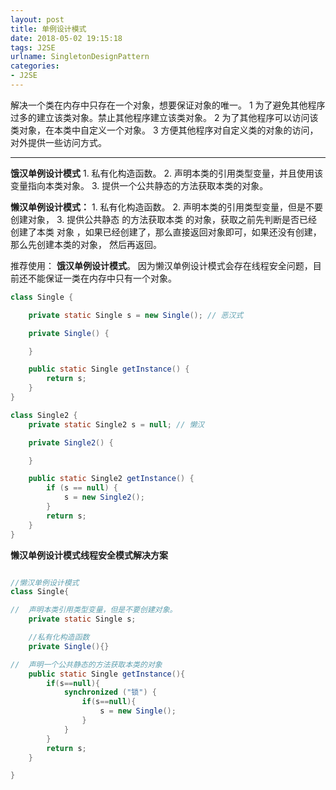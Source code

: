 ```yaml
---
layout: post
title: 单例设计模式
date: 2018-05-02 19:15:18
tags: J2SE
urlname: SingletonDesignPattern
categories:
- J2SE
---
```

解决一个类在内存中只存在一个对象，想要保证对象的唯一。
1 为了避免其他程序过多的建立该类对象。禁止其他程序建立该类对象。
2 为了其他程序可以访问该类对象，在本类中自定义一个对象。
3 方便其他程序对自定义类的对象的访问，对外提供一些访问方式。



----------

 **饿汉单例设计模式**
	1. 私有化构造函数。
	2. 声明本类的引用类型变量，并且使用该变量指向本类对象。
	3. 提供一个公共静态的方法获取本类的对象。

**懒汉单例设计模式：**
	1. 私有化构造函数。
	2. 声明本类的引用类型变量，但是不要创建对象，
	3. 提供公共静态 的方法获取本类 的对象，获取之前先判断是否已经创建了本类 对象
	，如果已经创建了，那么直接返回对象即可，如果还没有创建，那么先创建本类的对象，
	然后再返回。

推荐使用： **饿汉单例设计模式**。  因为懒汉单例设计模式会存在线程安全问题，目前还不能保证一类在内存中只有一个对象。

```java
class Single {

	private static Single s = new Single(); // 恶汉式

	private Single() {

	}

	public static Single getInstance() {
		return s;
	}
}

class Single2 {
	private static Single2 s = null; // 懒汉

	private Single2() {

	}

	public static Single2 getInstance() {
		if (s == null) {
			s = new Single2();
		}
		return s;
	}
}

```
**懒汉单例设计模式线程安全模式解决方案**
```JAVA

//懒汉单例设计模式
class Single{

//	声明本类引用类型变量，但是不要创建对象。
	private static Single s;

	//私有化构造函数
	private Single(){}

//	声明一个公共静态的方法获取本类的对象
	public static Single getInstance(){
		if(s==null){
			synchronized ("锁") {
				if(s==null){
					s = new Single();
				}
			}
		}
		return s;
	}

}

```